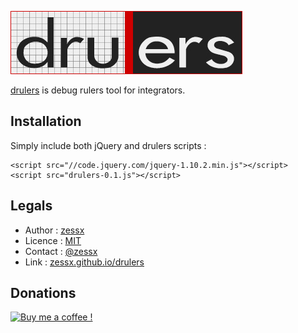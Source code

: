 ![drulers](drulers.jpg)

[drulers](https://github.com/zessx/drulers) is debug rulers tool for integrators.

Installation
------------
Simply include both jQuery and drulers scripts :

	<script src="//code.jquery.com/jquery-1.10.2.min.js"></script>
	<script src="drulers-0.1.js"></script>

Legals
------
- Author : [zessx](https://github.com/zessx)
- Licence : [MIT](http://opensource.org/licenses/MIT) 
- Contact : [@zessx](https://twitter.com/zessx)
- Link  : [zessx.github.io/drulers](http://zessx.github.io/drulers)

Donations
---------

[![Buy me a coffee !](http://smarchal.com/bmac)](https://www.paypal.com/cgi-bin/webscr?cmd=_donations&business=KTYWBM9HJMMSE&lc=FR&item_name=Buy%20a%20coffee%20to%20zessx%20%28Samuel%20Marchal%29&currency_code=EUR&bn=PP%2dDonationsBF%3abmac%3aNonHosted)
				